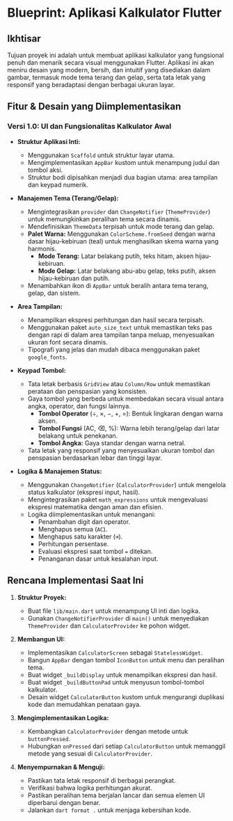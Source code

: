 # Blueprint: Aplikasi Kalkulator Flutter

## Ikhtisar

Tujuan proyek ini adalah untuk membuat aplikasi kalkulator yang fungsional penuh dan menarik secara visual menggunakan Flutter. Aplikasi ini akan meniru desain yang modern, bersih, dan intuitif yang disediakan dalam gambar, termasuk mode tema terang dan gelap, serta tata letak yang responsif yang beradaptasi dengan berbagai ukuran layar.

## Fitur & Desain yang Diimplementasikan

### Versi 1.0: UI dan Fungsionalitas Kalkulator Awal

*   **Struktur Aplikasi Inti:**
    *   Menggunakan `Scaffold` untuk struktur layar utama.
    *   Mengimplementasikan `AppBar` kustom untuk menampung judul dan tombol aksi.
    *   Struktur bodi dipisahkan menjadi dua bagian utama: area tampilan dan keypad numerik.

*   **Manajemen Tema (Terang/Gelap):**
    *   Mengintegrasikan `provider` dan `ChangeNotifier` (`ThemeProvider`) untuk memungkinkan peralihan tema secara dinamis.
    *   Mendefinisikan `ThemeData` terpisah untuk mode terang dan gelap.
    *   **Palet Warna:** Menggunakan `ColorScheme.fromSeed` dengan warna dasar hijau-kebiruan (teal) untuk menghasilkan skema warna yang harmonis.
        *   **Mode Terang:** Latar belakang putih, teks hitam, aksen hijau-kebiruan.
        *   **Mode Gelap:** Latar belakang abu-abu gelap, teks putih, aksen hijau-kebiruan dan putih.
    *   Menambahkan ikon di `AppBar` untuk beralih antara tema terang, gelap, dan sistem.

*   **Area Tampilan:**
    *   Menampilkan ekspresi perhitungan dan hasil secara terpisah.
    *   Menggunakan paket `auto_size_text` untuk memastikan teks pas dengan rapi di dalam area tampilan tanpa meluap, menyesuaikan ukuran font secara dinamis.
    *   Tipografi yang jelas dan mudah dibaca menggunakan paket `google_fonts`.

*   **Keypad Tombol:**
    *   Tata letak berbasis `GridView` atau `Column/Row` untuk memastikan perataan dan penspasian yang konsisten.
    *   Gaya tombol yang berbeda untuk membedakan secara visual antara angka, operator, dan fungsi lainnya.
        *   **Tombol Operator** (÷, ×, −, +, =): Bentuk lingkaran dengan warna aksen.
        *   **Tombol Fungsi** (AC, ⌫, %): Warna lebih terang/gelap dari latar belakang untuk penekanan.
        *   **Tombol Angka:** Gaya standar dengan warna netral.
    *   Tata letak yang responsif yang menyesuaikan ukuran tombol dan penspasian berdasarkan lebar dan tinggi layar.

*   **Logika & Manajemen Status:**
    *   Menggunakan `ChangeNotifier` (`CalculatorProvider`) untuk mengelola status kalkulator (ekspresi input, hasil).
    *   Mengintegrasikan paket `math_expressions` untuk mengevaluasi ekspresi matematika dengan aman dan efisien.
    *   Logika diimplementasikan untuk menangani:
        *   Penambahan digit dan operator.
        *   Menghapus semua (`AC`).
        *   Menghapus satu karakter (`⌫`).
        *   Perhitungan persentase.
        *   Evaluasi ekspresi saat tombol `=` ditekan.
        *   Penanganan dasar untuk kesalahan input.

## Rencana Implementasi Saat Ini

1.  **Struktur Proyek:**
    *   Buat file `lib/main.dart` untuk menampung UI inti dan logika.
    *   Gunakan `ChangeNotifierProvider` di `main()` untuk menyediakan `ThemeProvider` dan `CalculatorProvider` ke pohon widget.

2.  **Membangun UI:**
    *   Implementasikan `CalculatorScreen` sebagai `StatelessWidget`.
    *   Bangun `AppBar` dengan tombol `IconButton` untuk menu dan peralihan tema.
    *   Buat widget `_buildDisplay` untuk menampilkan ekspresi dan hasil.
    *   Buat widget `_buildButtonPad` untuk menyusun tombol-tombol kalkulator.
    *   Desain widget `CalculatorButton` kustom untuk mengurangi duplikasi kode dan memudahkan penataan gaya.

3.  **Mengimplementasikan Logika:**
    *   Kembangkan `CalculatorProvider` dengan metode untuk `buttonPressed`.
    *   Hubungkan `onPressed` dari setiap `CalculatorButton` untuk memanggil metode yang sesuai di `CalculatorProvider`.

4.  **Menyempurnakan & Menguji:**
    *   Pastikan tata letak responsif di berbagai perangkat.
    *   Verifikasi bahwa logika perhitungan akurat.
    *   Pastikan peralihan tema berjalan lancar dan semua elemen UI diperbarui dengan benar.
    *   Jalankan `dart format .` untuk menjaga kebersihan kode.
